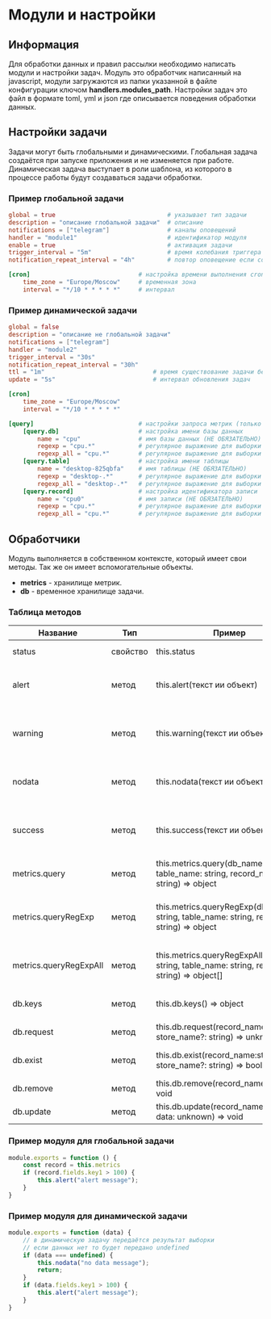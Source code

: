 # Модули и настройки

## Информация

Для обработки данных и правил рассылки необходимо написать модули и настройки задач. Модуль это обработчик написанный на javascript, модули загружаются из папки указанной в файле конфигурации ключом **handlers.modules_path**. Настройки задач это файл в формате toml, yml и json где описывается поведения обработки данных.

## Настройки задачи

Задачи могут быть глобальными и динамическими. Глобальная задача создаётся при запуске приложения и не изменяется при работе. Динамическая задача выступает в роли шаблона, из которого в процессе работы будут создаваться задачи обработки.

### Пример глобальной задачи

```toml
global = true                               # указывает тип задачи
description = "описание глобальной задачи"  # описание
notifications = ["telegram"]                # каналы оповещений
handler = "module1"                         # идентификатор модуля
enable = true                               # активация задачи
trigger_interval = "5m"                     # время колебания триггера
notification_repeat_interval = "4h"         # повтор оповещение если состояние задачи не success

[cron]                              # настройка времени выполнения cron
    time_zone = "Europe/Moscow"     # временная зона
    interval = "*/10 * * * * *"     # интервал

```

### Пример динамической задачи

```toml
global = false
description = "описание не глобальной задачи"
notifications = ["telegram"]
handler = "module2"
trigger_interval = "30s"
notification_repeat_interval = "30h"
ttl = "1m"                              # время существование задачи без данных
update = "5s"                           # интервал обновления задач

[cron]
    time_zone = "Europe/Moscow"
    interval = "*/10 * * * * *"

[query]                             # настройки запроса метрик (только для динамической задачи)
    [query.db]                      # настройка имени базы данных
        name = "cpu"                # имя базы данных (НЕ ОБЯЗАТЕЛЬНО)
        regexp = "cpu.*"            # регулярное выражение для выборки первой базы данных (НЕ ОБЯЗАТЕЛЬНО)
        regexp_all = "cpu.*"        # регулярное выражение для выборки всех баз данных (НЕ ОБЯЗАТЕЛЬНО)
    [query.table]                   # настройка имени таблицы
        name = "desktop-825qbfa"    # имя таблицы (НЕ ОБЯЗАТЕЛЬНО)
        regexp = "desktop-.*"       # регулярное выражение для выборки первой таблицы (НЕ ОБЯЗАТЕЛЬНО)
        regexp_all = "desktop-.*"   # регулярное выражение для выборки всех таблиц (НЕ ОБЯЗАТЕЛЬНО)
    [query.record]                  # настройка идентификатора записи
        name = "cpu0"               # имя записи (НЕ ОБЯЗАТЕЛЬНО)
        regexp = "cpu.*"            # регулярное выражение для выборки первой записи (НЕ ОБЯЗАТЕЛЬНО)
        regexp_all = "cpu.*"        # регулярное выражение для выборки всех запись (НЕ ОБЯЗАТЕЛЬНО)
```

## Обработчики

Модуль выполняется в собственном контексте, который имеет свои методы. Так же он имеет вспомогательные объекты.

- **metrics** - хранилище метрик.
- **db** - временное хранилище задачи.

### Таблица методов

| Название | Тип | Пример | Описание |
| ----- | ----- | ----- | ----- |
| status | свойство | this.status | текущий статус задачи |
| alert | метод | this.alert(текст ии объект) | активировать триггер **alert** и отослать сообщение |
| warning | метод | this.warning(текст ии объект) | активировать триггер **warning** и отослать сообщение |
| nodata | метод | this.nodata(текст ии объект) | активировать триггер **nodata** и отослать сообщение |
| success | метод | this.success(текст ии объект) | активировать триггер **success** и отослать сообщение |
| metrics.query | метод | this.metrics.query(db_name: string, table_name: string, record_name: string) => object | получить запись |
| metrics.queryRegExp | метод | this.metrics.queryRegExp(db_name: string, table_name: string, regexp: string) => object | получить первую запись по регулярному выражению |
| metrics.queryRegExpAll | метод | this.metrics.queryRegExpAll(db_name: string, table_name: string, regexp: string) => object[] | получить все записи по регулярному выражению |
| db.keys | метод | this.db.keys() => object | получить список записей |
| db.request | метод | this.db.request(record_name:string, store_name?: string) => unknown | получить запись |
| db.exist | метод | this.db.exist(record_name:string, store_name?: string) => boolean | проверить запись на существование |
| db.remove | метод | this.db.remove(record_name:string) => void | удалить запись |
| db.update | метод | this.db.update(record_name:string, data: unknown) => void | обновить/создать запись |

### Пример модуля для глобальной задачи

```js
module.exports = function () {
    const record = this.metrics
    if (record.fields.key1 > 100) {
        this.alert("alert message");
    }
}
```

### Пример модуля для динамической задачи

```js
module.exports = function (data) { 
    // в динамическую задачу передаётся результат выборки
    // если данных нет то будет передано undefined
    if (data === undefined) {
        this.nodata("no data message");
        return;
    }
    if (data.fields.key1 > 100) {
        this.alert("alert message");
    }
}
```
